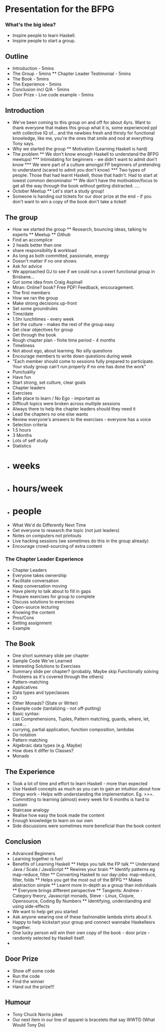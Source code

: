 # Presentation for the BFPG

### What's the big idea?
* Inspire people to learn Haskell.  
* Inspire people to start a group.

## Outline
* Introduction - 5mins
* The Group - 5mins
** Chapter Leader Testimonial - 5mins
* The Book - 5mins
* The Experience - 5mins
* Conclusion incl Q/A - 5mins
* Door Prize - Live code example - 5mins


## Introduction
* We've been coming to this group on and off for about 4yrs. Want to thank everyone that makes this group what it is, some experienced ppl with collective IQ of... and the newbies fresh and thirsty for functional knowledge, like me, you're the ones that smile and nod at everything Tony says.
* Why we started the group
** Motivation (Learning Haskell is hard)
* The problem
** We don't know enough Haskell to understand the BFPG meetups!
*** Intimidating for beginners - we didn't want to admit don't know
*** We were part of a culture amongst FP beginners of pretending to understand (scared to admit you don't know)
*** Two types of people: Those that had learnt Haskell, those that hadn't. Had to start at lowest common denominator
** We don't have the moitivation/focus to get all the way through the book without getting distracted.
....
* October Meetup
** Let's start a study group!
* Someone is handing out tickets for our door prize at the end - if you don't want to win a copy of the book don't take a ticket!



## The group
* How we started the group
** Research, bouncing ideas, talking to experts
** Meetup
** Github
* Find an accomplice
 * 2 heads better than one
 * share responsibility & workload
  * As long as both committed, passionate, energy
   * Doesn't matter if no one shows
* Ask for advice
 * We approached OJ to see if we could run a covert functional group in Brisbane...
 * Got some idea from Craig Aspinall 
 * Miran: Online? book? Free PDF!  Feedback, encouragement.
* The first members
* How we ran the group
 * Make strong decisions up-front
 * Set some groundrules
  * Time/date
  * 1.5hr lunchtimes - every week
  * Set the culture - makes the rest of the group easy
  * Set clear objectives for group 
   * Get through the book
   * Rough chapter plan - finite time period - 4 months
   * Timeliness
  * Not about ego, about learning. No silly questions
  * Encourage members to write down questions during week
  * "Each member should come to sessions fully prepared to participate. Your study group can't run properly if no one has done the work"
  * Punctuality
  * Have fun
  * Start strong, set culture, clear goals
  * Chapter leaders
 * Exercises
 * Safe place to learn / No Ego - important as 
 * Difficult topics were broken across multiple sessions
 * Always there to help the chapter leaders should they need it
 * Lead the chapters no one else wants
 * Review everyone's answers to the exercises - everyone has a voice
* Selection criteria
 * 1.5 hours
 * 3 Months
 * Lots of self study
* Statistics
 * # weeks
 * # hours/week
 * # people
* What We'd do Differently Next Time
 * Get everyone to research the topic (not just leaders)
 * Notes on computers not printouts
 * Live hacking sessions (we sometimes do this in the group already)
 * Encourage crowd-sourcing of extra content

### The Chapter Leader Experience
* Chapter Leaders
 * Everyone takes ownership
 * Facilitate conversation
 * Keep conversation moving
 * Have plenty to talk about to fill in gaps
 * Prepare exercises for group to complete
 * Discuss solutions to exercises
 * Open-source lecturing
* Knowing the content
* Pros/Cons
* Setting assignment
 * Example


## The Book
* One short summary slide per chapter
* Sample Code We've Learned
 * Interesting Solutions to Exercises
 * Summary slide per chapter? (probably. Maybe skip Functionally solving Problems as it's covered through the others)
 * Pattern-matching
 * Applicatives
 * Data types and typeclasses
 * IO
 * Other Monads? (State or Writer)
* Example code (tantalizing - not off-putting)
 * Basic syntax: 
  * List Comprehensions, Tuples, Pattern matching, guards, where, let, case... 
  * currying, partial application, function composition, lambdas
 * Do notation
 * Pattern matching
 * Algebraic data types (e.g. Maybe)
  * How does it differ to Classes?
 * Monads


## The Experience
* Took a lot of time and effort to learn Haskell - more than expected
* Use Haskell concepts as much as you can to gain an intuition about how things work - Helps with understanding 
the implementation. Eg. >>=.
* Committing to learning (almost) every week for 6 months is hard to sustain
* Staircase analogy
* Realise how easy the book made the content
* Enough knowledge to learn on our own
* Side discussions were sometimes more beneficial than the book content
 
## Conclusion
* Advanced Beginners
* Learning together is fun!
* Benefits of Learning Haskell
** Helps you talk the FP talk
** Understand Java / Scala / JavaScript 
** Rewires your brain
** Identify patterns eg map-reduce, filter
** Converting Haskell to our day-jobs: map-reduce, filter, folds
** Helps you get the most out of the BFPG
** Makes abstraction simple
** Learnt more in-depth as a group than individuals
** Everyone brings different perspective
** Tangents: Andrew - Category theory, Javascript monads, Steve - Linux, Clojure, Opensource, Coding By Numbers
** Identifying, understanding and using side-effects
* We want to help get you started
 * Ask anyone wearing one of these fashionable lambda shirts about it.
 * Happy to help kickstart your group and connect wannabe Haskellesrs together.
* One lucky person will win their own copy of the book - door prize - randomly selected by Haskell itself.
* 

## Door Prize
* Show off some code
* Run the code
* Find the winner
* Hand out the prize!!!



## Humour
* Tony Chuck Norris jokes
* Our next item in our line of apparel is bracelets that say WWTD (What Would Tony Do)
